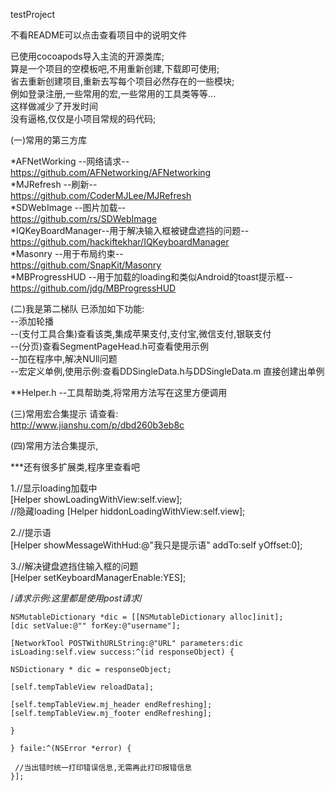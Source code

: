  
testProject  

不看README可以点击查看项目中的说明文件  

已使用cocoapods导入主流的开源类库;  
算是一个项目的空模板吧,不用重新创建,下载即可使用;   
省去重新创建项目,重新去写每个项目必然存在的一些模块;  
例如登录注册,一些常用的宏,一些常用的工具类等等...   
这样做减少了开发时间    
没有逼格,仅仅是小项目常规的码代码;

(一)常用的第三方库  

*AFNetWorking     --网络请求--  
https://github.com/AFNetworking/AFNetworking  
*MJRefresh        --刷新--   
https://github.com/CoderMJLee/MJRefresh  
*SDWebImage       --图片加载--  
https://github.com/rs/SDWebImage  
*IQKeyBoardManager--用于解决输入框被键盘遮挡的问题--  
https://github.com/hackiftekhar/IQKeyboardManager  
*Masonry             --用于布局约束--  
https://github.com/SnapKit/Masonry   
*MBProgressHUD    --用于加载的loading和类似Android的toast提示框--  
https://github.com/jdg/MBProgressHUD  

(二)我是第二梯队
已添加如下功能:  
--添加轮播  
--(支付工具合集)查看该类,集成苹果支付,支付宝,微信支付,银联支付  
--(分页)查看SegmentPageHead.h可查看使用示例  
--加在程序中,解决NUll问题  
--宏定义单例,使用示例:查看DDSingleData.h与DDSingleData.m 直接创建出单例  

**Helper.h --工具帮助类,将常用方法写在这里方便调用  

(三)常用宏合集提示
请查看:  
http://www.jianshu.com/p/dbd260b3eb8c  

(四)常用方法合集提示,  

***还有很多扩展类,程序里查看吧  

1.//显示loading加载中  
[Helper showLoadingWithView:self.view];  
//隐藏loading
[Helper hiddonLoadingWithView:self.view];  

2.//提示语  
[Helper showMessageWithHud:@"我只是提示语" addTo:self yOffset:0];  

3.//解决键盘遮挡住输入框的问题  
[Helper setKeyboardManagerEnable:YES];  

/*请求示例:这里都是使用post请求*/  

    NSMutableDictionary *dic = [[NSMutableDictionary alloc]init];  
    [dic setValue:@"" forKey:@"username"];  

    [NetworkTool POSTWithURLString:@"URL" parameters:dic isLoading:self.view success:^(id responseObject) {  

    NSDictionary * dic = responseObject;  

    [self.tempTableView reloadData];  

    [self.tempTableView.mj_header endRefreshing];  
    [self.tempTableView.mj_footer endRefreshing];  

    }  

    } faile:^(NSError *error) {  

     //当出错时统一打印错误信息,无需再此打印报错信息  
    }];  
 

